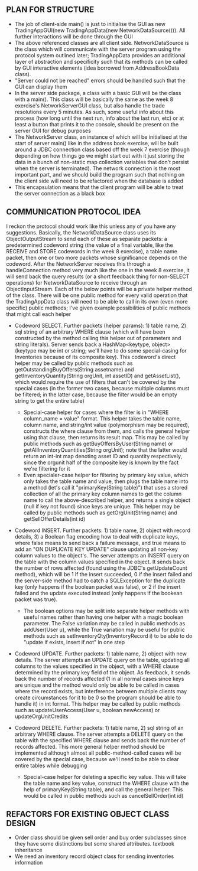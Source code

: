 <!--This document was written by Sophia and shared over Discord before being added
to the repository by Alistair. It describes the initial ideas for the protocol before they were refined-->
## PLAN FOR STRUCTURE
- The job of client-side main() is just to initialise the GUI as new TradingAppGUI(new TradingAppData(new NetworkDataSource())). All further interactions will be done through the GUI
- The above referenced classes are all client side. NetworkDataSource is the class which will communicate with the server program using the protocol system outlined later; TradingAppData provides an additional layer of abstraction and specificity such that its methods can be called by GUI interactive elements (idea borrowed from AddressBookData class). 
- "Server could not be reached" errors should be handled such that the GUI can display them
- In the server side package, a class with a basic GUI will be the class with a main(). This class will be basically the same as the week 8 exercise's NetworkServerGUI class, but also handle the trade resolutions every 5 minutes. As such, some useful info about this process (how long until the next run, info about the last run, etc) or at least a button that prints it to the console, should be present on the server GUI for debug purposes
- The NetworkServer class, an instance of which will be initialised at the start of server main() like in the address book exercise, will be built around a JDBC connection class based off the week 7 exercise (though depending on how things go we might start out with it just storing the data in a bunch of non-static map collection variables that don't persist when the server is terminated). The network connection is the most important part, and we should build the program such that nothing on the client side will need to be refactored when the database is added
- This encapsulation means that the client program will be able to treat the server connection as a black box

## COMMUNICATION PROTOCOL IDEA
I reckon the protocol should work like this unless any of you have any suggestions. Basically, the NetworkDataSource class uses its ObjectOutputStream to send each of these as separate packets: a predetermined codeword string (the value of a final variable, like the RECEIVE and STORE codewords in the week 8 exercise), a table name packet, then one or two more packets whose significance depends on the codeword. After the NetworkServer receives this through a handleConnection method very much like the one in the week 8 exercise, it will send back the query results (or a short feedback thing for non-SELECT operations) for NetworkDataSource to receive through an ObjectInputStream. Each of the below points will be a private helper method of the class. There will be one public method for every valid operation that the TradingAppData class will need to be able to call in its own (even more specific) public methods; I've given example possibilities of public methods that might call each helper

- Codeword SELECT. Further packets (helper params): 1) table name, 2) sql string of an arbitrary WHERE clause (which will have been constructed by the method calling this helper out of parameters and string literals). Server sends back a HashMap<keytype, object> (keytype may be int or string; we'll have to do some special-casing for Inventories because of its composite key). This codeword's direct helper may be called by public methods such as getOutstandingBuyOffers(String assetname) and getInventoryQuantity(String orgUnit, int assetID) and getAssetList(), which would require the use of filters that can't be covered by the special cases (in the former two cases, because multiple columns must be filtered; in the latter case, because the filter would be an empty string to get the entire table)
    - Special-case helper for cases where the filter is in "WHERE column_name = value" format. This helper takes the table name, column name, and string/int value (polymorphism may be required), constructs the where clause from them, and calls the general helper using that clause, then returns its result map. This may be called by public methods such as getBuyOffersByUser(String name) or getAllInventoryQuantities(String orgUnit); note that the latter would return an int-int map denoting asset ID and quantity respectively, since the orgunit half of the composite key is known by the fact we're filtering for it
    - Even specialer-case helper for filtering by primary key value, which only takes the table name and value, then plugs the table name into a method (let's call it "primaryKey(String table)") that uses a stored collection of all the primary key column names to get the column name to call the above-described helper, and returns a single object (null if key not found) since keys are unique. This helper may be called by public methods such as getOrgUnit(String name) and getSellOfferDetails(int id)

- Codeword INSERT. Further packets: 1) table name, 2) object with record details, 3) a Boolean flag encoding how to deal with duplicate keys, where false means to send back a failure message, and true means to add an "ON DUPLICATE KEY UPDATE" clause updating all non-key column values to the object's. The server attempts an INSERT query on the table with the column values specified in the object. It sends back the number of rows affected (found using the JDBC's getUpdateCount method), which will be 1 if the insert succeeded, 0 if the insert failed and the server-side method had to catch a SQLException for the duplicate key (only happens if the boolean packet was false), or 2 if the insert failed and the update executed instead (only happens if the bookean packet was true). 
    - The boolean options may be split into separate helper methods with useful names rather than having one helper with a magic boolean parameter. The False variation may be called in public methods as addUser(User u), while the True variation may be useful for public methods such as setInventoryQty(InventoryRecord i) to be able to do "update if exists, insert if not" in one step

- Codeword UPDATE. Further packets: 1) table name, 2) object with new details. The server attempts an UPDATE query on the table, updating all columns to the values specified in the object, with a WHERE clause determined by the primary key field of the object. As feedback, it sends back the number of records affected (1 in all normal cases since keys are unique and the method would only be able to be called in cases where the record exists, but interference between multiple clients may create circumstances for it to be 0 so the program should be able to handle it) in int format. This helper may be called by public methods such as updateUserAccess(User u, boolean newAccess) or updateOrgUnitCredits

- Codeword DELETE. Further packets: 1) table name, 2) sql string of an arbitrary WHERE clause. The server attempts a DELETE query on the table with the specified WHERE clause and sends back the number of records affected. This more general helper method should be implemented although almost all public-method-called cases will be covered by the special case, because we'll need to be able to clear entire tables while debugging
    - Special-case helper for deleting a specific key value. This will take the table name and key value, construct the WHERE clause with the help of primaryKey(String table), and call the general helper. This would be called in public methods such as cancelSellOrder(int id)

## REFACTORS FOR EXISTING OBJECT CLASS DESIGN
- Order class should be given sell order and buy order subclasses since they have some distinctions but some shared attributes. textbook inheritance
- We need an inventory record object class for sending inventories information